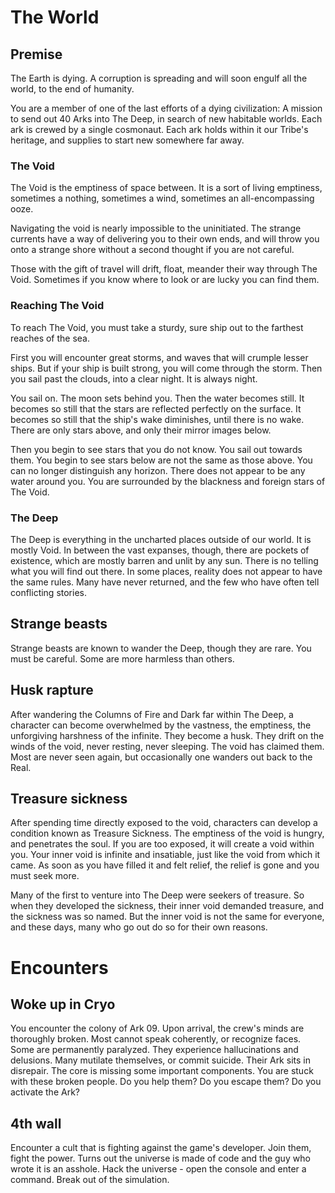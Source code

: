 # The World

## Premise

The Earth is dying. A corruption is spreading and will soon engulf all the world, to the end of humanity.

You are a member of one of the last efforts of a dying civilization: A mission to send out 40 Arks into The Deep, in search of new habitable worlds. Each ark is crewed by a single cosmonaut. Each ark holds within it our Tribe's heritage, and supplies to start new somewhere far away.

### The Void

The Void is the emptiness of space between. It is a sort of living emptiness, sometimes a nothing, sometimes a wind, sometimes an all-encompassing ooze.

Navigating the void is nearly impossible to the uninitiated. The strange currents have a way of delivering you to their own ends, and will throw you onto a strange shore without a second thought if you are not careful.

Those with the gift of travel will drift, float, meander their way through The Void. Sometimes if you know where to look or are lucky you can find them.

### Reaching The Void

To reach The Void, you must take a sturdy, sure ship out to the farthest reaches of the sea.

First you will encounter great storms, and waves that will crumple lesser ships. But if your ship is built strong, you will come through the storm. Then you sail past the clouds, into a clear night. It is always night.

You sail on. The moon sets behind you. Then the water becomes still. It becomes so still that the stars are reflected perfectly on the surface. It becomes so still that the ship's wake diminishes, until there is no wake. There are only stars above, and only their mirror images below.

Then you begin to see stars that you do not know. You sail out towards them. You begin to see stars below are not the same as those above. You can no longer distinguish any horizon. There does not appear to be any water around you. You are surrounded by the blackness and foreign stars of The Void.

### The Deep

The Deep is everything in the uncharted places outside of our world. It is mostly Void. In between the vast expanses, though, there are pockets of existence, which are mostly barren and unlit by any sun. There is no telling what you will find out there. In some places, reality does not appear to have the same rules. Many have never returned, and the few who have often tell conflicting stories.

## Strange beasts

Strange beasts are known to wander the Deep, though they are rare. You must be careful. Some are more harmless than others.

## Husk rapture

After wandering the Columns of Fire and Dark far within The Deep, a character can become overwhelmed by the vastness, the emptiness, the unforgiving harshness of the infinite. They become a husk. They drift on the winds of the void, never resting, never sleeping. The void has claimed them. Most are never seen again, but occasionally one wanders out back to the Real.

## Treasure sickness

After spending time directly exposed to the void, characters can develop a condition known as Treasure Sickness. The emptiness of the void is hungry, and penetrates the soul. If you are too exposed, it will create a void within you. Your inner void is infinite and insatiable, just like the void from which it came. As soon as you have filled it and felt relief, the relief is gone and you must seek more.

Many of the first to venture into The Deep were seekers of treasure. So when they developed the sickness, their inner void demanded treasure, and the sickness was so named. But the inner void is not the same for everyone, and these days, many who go out do so for their own reasons.

# Encounters

## Woke up in Cryo

You encounter the colony of Ark 09.
Upon arrival, the crew's minds are thoroughly broken.
Most cannot speak coherently, or recognize faces. Some are permanently paralyzed.
They experience hallucinations and delusions.
Many mutilate themselves, or commit suicide.
Their Ark sits in disrepair. The core is missing some important components.
You are stuck with these broken people. Do you help them?
Do you escape them?
Do you activate the Ark?

## 4th wall

Encounter a cult that is fighting against the game's developer.
Join them, fight the power.
Turns out the universe is made of code and the guy who wrote it is an asshole.
Hack the universe - open the console and enter a command.
Break out of the simulation.
